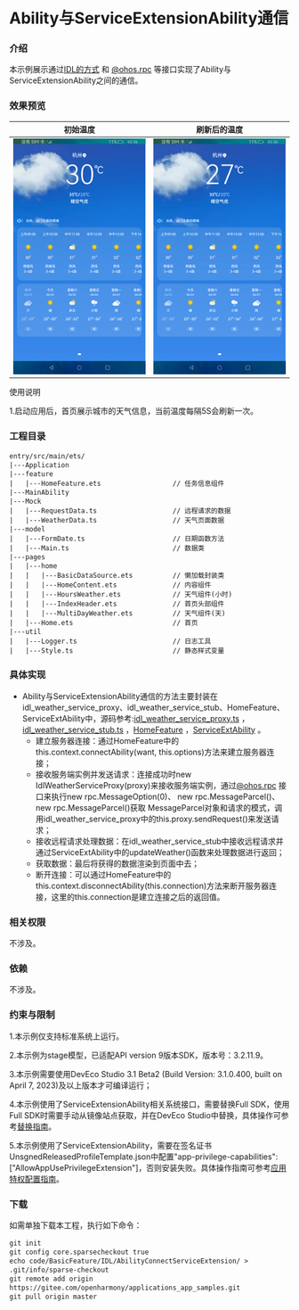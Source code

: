 # Ability与ServiceExtensionAbility通信

### 介绍

本示例展示通过[IDL的方式](https://gitee.com/openharmony/docs/blob/master/zh-cn/application-dev/IDL/idl-guidelines.md#ts%E5%BC%80%E5%8F%91%E6%AD%A5%E9%AA%A4) 和 [@ohos.rpc](https://gitee.com/openharmony/docs/blob/master/zh-cn/application-dev/reference/apis/js-apis-rpc.md) 等接口实现了Ability与ServiceExtensionAbility之间的通信。

### 效果预览

|初始温度|刷新后的温度|
|--------------------------------|--------------------------------|
|![](screenshots/device/before.png)|![](screenshots/device/after.png)

使用说明

1.启动应用后，首页展示城市的天气信息，当前温度每隔5S会刷新一次。

### 工程目录
```
entry/src/main/ets/
|---Application
|---feature
|   |---HomeFeature.ets                  // 任务信息组件
|---MainAbility
|---Mock
|   |---RequestData.ts                   // 远程请求的数据
|   |---WeatherData.ts                   // 天气页面数据
|---model
|   |---FormDate.ts                      // 日期函数方法
|   |---Main.ts                          // 数据类
|---pages
|   |---home
|   |   |---BasicDataSource.ets          // 懒加载封装类
|   |   |---HomeContent.ets              // 内容组件
|   |   |---HoursWeather.ets             // 天气组件(小时)
|   |   |---IndexHeader.ets              // 首页头部组件
|   |   |---MultiDayWeather.ets          // 天气组件(天)
|   |---Home.ets                         // 首页
|---util
|   |---Logger.ts                        // 日志工具
|   |---Style.ts                         // 静态样式变量
```
### 具体实现

* Ability与ServiceExtensionAbility通信的方法主要封装在idl_weather_service_proxy、idl_weather_service_stub、HomeFeature、ServiceExtAbility中，源码参考:[idl_weather_service_proxy.ts](entry/src/main/ets/MainAbility/data/IIdlWeatherServiceTS/idl_weather_service_proxy.ts) ，[idl_weather_service_stub.ts](entry/src/main/ets/MainAbility/data/IIdlWeatherServiceTS/idl_weather_service_stub.ts) ，[HomeFeature](entry/src/main/ets/feature/HomeFeature.ts) ，[ServiceExtAbility](entry/src/main/ets/serviceExtensionAbility/ServiceExtAbility.ts) 。
    * 建立服务器连接：通过HomeFeature中的this.context.connectAbility(want, this.options)方法来建立服务器连接；
    * 接收服务端实例并发送请求：连接成功时new IdlWeatherServiceProxy(proxy)来接收服务端实例，通过[@ohos.rpc](https://gitee.com/openharmony/docs/blob/master/zh-cn/application-dev/reference/apis/js-apis-rpc.md) 接口来执行new rpc.MessageOption(0)、 new rpc.MessageParcel()、 new rpc.MessageParcel()获取 MessageParcel对象和请求的模式，调用idl_weather_service_proxy中的this.proxy.sendRequest()来发送请求；
    * 接收远程请求处理数据：在idl_weather_service_stub中接收远程请求并通过ServiceExtAbility中的updateWeather()函数来处理数据进行返回；
    * 获取数据：最后将获得的数据渲染到页面中去；
    * 断开连接：可以通过HomeFeature中的this.context.disconnectAbility(this.connection)方法来断开服务器连接，这里的this.connection是建立连接之后的返回值。
  
### 相关权限

不涉及。

### 依赖

不涉及。

###  约束与限制

1.本示例仅支持标准系统上运行。

2.本示例为stage模型，已适配API version 9版本SDK，版本号：3.2.11.9。

3.本示例需要使用DevEco Studio 3.1 Beta2 (Build Version: 3.1.0.400, built on April 7, 2023)及以上版本才可编译运行；

4.本示例使用了ServiceExtensionAbility相关系统接口，需要替换Full SDK，使用Full SDK时需要手动从镜像站点获取，并在DevEco Studio中替换，具体操作可参考[替换指南](https://docs.openharmony.cn/pages/v3.2/zh-cn/application-dev/quick-start/full-sdk-switch-guide.md/)。

5.本示例使用了ServiceExtensionAbility，需要在签名证书UnsgnedReleasedProfileTemplate.json中配置"app-privilege-capabilities": ["AllowAppUsePrivilegeExtension"]，否则安装失败。具体操作指南可参考[应用特权配置指南](https://gitee.com/openharmony/docs/blob/eb73c9e9dcdd421131f33bb8ed6ddc030881d06f/zh-cn/device-dev/subsystems/subsys-app-privilege-config-guide.md)。

### 下载

如需单独下载本工程，执行如下命令：
```
git init
git config core.sparsecheckout true
echo code/BasicFeature/IDL/AbilityConnectServiceExtension/ > .git/info/sparse-checkout
git remote add origin https://gitee.com/openharmony/applications_app_samples.git
git pull origin master

```